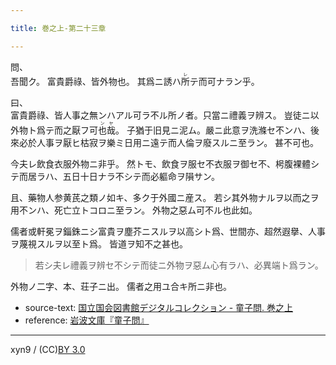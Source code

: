 ```yaml
---

title: 巻之上-第二十三章

---
```



問、  
吾聞ク。
富貴爵祿、皆外物也。
其爲ニ誘ハ<ruby><rb>所</rb><rp>(</rp><rt>レ</rt><rp>)</rp></ruby>テ而可ナラン乎。

曰、  
富貴爵祿、皆人事之無ンハアル可ラ不ル所ノ者。只當ニ禮義ヲ辨ス。
豈徒ニ以外物ト爲テ而之厭フ可<ruby><rb>也哉</rb><rp>(</rp><rt>ンヤ</rt><rp>)</rp></ruby>。
子猶于旧見ニ泥ム。嚴ニ此意ヲ洗滌セ不ンハ、後來必於人事ヲ厭ヒ枯寂ヲ樂ミ日用ニ遠テ而人倫ヲ廢スルニ至ラン。
甚不可也。

今夫レ飲食衣服外物ニ非乎。
然トモ、飲食ヲ服セ不衣服ヲ御セ不、枵腹裸體シテ而居ラハ、五日十日ナラ不シテ而必軀命ヲ隕サン。

且、藥物人参黄芪之類ノ如キ、多ク于外國ニ産ス。
若シ其外物ナルヲ以而之ヲ用不ンハ、死亡立トコロニ至ラン。
外物之惡ム可不ル也此如。

儒者或軒冕ヲ錙銖ニシ富貴ヲ塵芥ニスルヲ以高シト爲、世間亦、超然遐擧、人事ヲ蔑視スルヲ以至ト爲。
皆道ヲ知不之甚也。

> 若シ夫レ禮義ヲ辨セ不シテ而徒ニ外物ヲ惡ム心有ラハ、必異端ト爲ラン。

外物ノ二字、本、荘子ニ出。
儒者之用ユ合キ所ニ非也。





* source-text: [国立国会図書館デジタルコレクション - 童子問. 巻之上](http://dl.ndl.go.jp/info:ndljp/pid/757852/22)
* reference: [岩波文庫『童子問』](http://iss.ndl.go.jp/books/R100000002-I000001238419-00)

---
xyn9 / (CC)[BY 3.0](https://creativecommons.org/licenses/by/3.0/deed)
